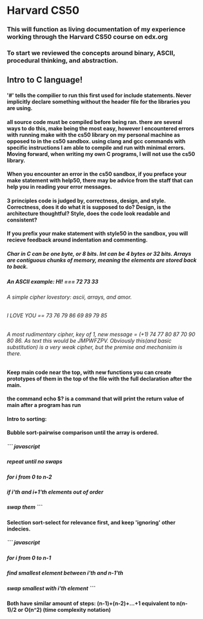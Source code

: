 # Harvard CS50

### This will function as living documentation of my experience working through the Harvard CS50 course on edx.org
### To start we reviewed the concepts around binary, ASCII, procedural thinking, and abstraction.

## Intro to C language!
#### '#' tells the compilier to run this first used for include statements. Never implicitly declare something without the header file for the libraries you are using. 
#### all source code must be compiled before being ran. there are several ways to do this, make being the most easy, however I encountered errors with running make with the cs50 library on my personal machine as opposed to in the cs50 sandbox. using clang and gcc commands with specific instructions I am able to compile and run with minimal errors. Moving forward, when writing my own C programs, I will not use the cs50 library.
#### When you encounter an error in the cs50 sandbox, if you preface your make statement with help50, there may be advice from the staff that can help you in reading your error messages.
#### 3 principles code is judged by, correctness, design, and style. Correctness, does it do what it is supposed to do? Design, is the architecture thoughtful? Style, does the code look readable and consistent? 
#### If you prefix your make statement with style50 in the sandbox, you will recieve feedback around indentation and commenting.
##### Char in C can be one byte, or 8 bits. Int can be 4 bytes or 32 bits. Arrays are contiguous chunks of memory, meaning the elements are stored back to back. 
##### An ASCII example: HI! === 72 73 33 
###### A simple cipher lovestory: ascii, arrays, and amor. 
###### I LOVE YOU == 73 76 79 86 69 89 79 85
###### A most rudimentary cipher, key of 1, new  message = (+1) 74 77 80 87 70 90 80 86. As text this would be JMPWFZPV. Obviously this(and basic substitution) is a very weak cipher, but the premise and mechanisim is there. 
#### Keep main code near the top, with new functions you can create prototypes of them in the top of the file with the full declaration after the main.
#### the command echo $? is a command that will print the return value of main after a program has run
#### Intro to sorting:   
#### Bubble sort-pairwise comparison until the array is ordered.
##### ``` javascript
##### repeat until no swaps
#####    for i from 0 to n-2
#####     if i'th and i+1'th elements out of order
#####      swap them ```
#### Selection sort-select for relevance  first, and keep 'ignoring' other indecies.
##### ``` javascript
#####   for i from 0 to n-1
#####     find smallest element between i'th and n-1'th
#####       swap smallest with i'th element ``` 
#### Both have similar amount of steps: (n-1)+(n-2)+...+1 equivalent to n(n-1)/2 or O(n^2) (time complexity notation)

